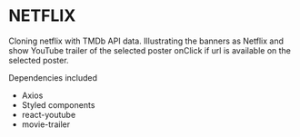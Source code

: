 # NETFLIX

Cloning netflix with TMDb API data.
Illustrating the banners as Netflix and show YouTube trailer of the selected poster onClick if url is available on the selected poster.

Dependencies included
- Axios
- Styled components
- react-youtube
- movie-trailer
